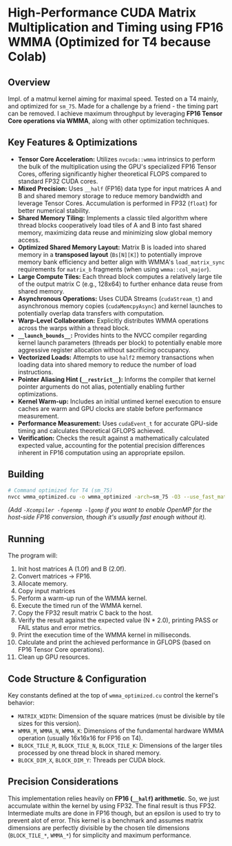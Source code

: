 # High-Performance CUDA Matrix Multiplication and Timing using FP16 WMMA (Optimized for T4 because Colab)

## Overview

Impl. of a matmul kernel aiming for maximal speed. Tested on a T4 mainly, and optimized for `sm_75`. Made for a challenge by a friend - the timing part can be removed.
I achieve maximum throughput by leveraging **FP16 Tensor Core operations via WMMA**, along with other optimization techniques.

## Key Features & Optimizations

*   **Tensor Core Acceleration:** Utilizes `nvcuda::wmma` intrinsics to perform the bulk of the multiplication using the GPU's specialized FP16 Tensor Cores, offering significantly higher theoretical FLOPS compared to standard FP32 CUDA cores.
*   **Mixed Precision:** Uses `__half` (FP16) data type for input matrices A and B and shared memory storage to reduce memory bandwidth and leverage Tensor Cores. Accumulation is performed in FP32 (`float`) for better numerical stability.
*   **Shared Memory Tiling:** Implements a classic tiled algorithm where thread blocks cooperatively load tiles of A and B into fast shared memory, maximizing data reuse and minimizing slow global memory access.
*   **Optimized Shared Memory Layout:** Matrix B is loaded into shared memory in a **transposed layout** (`Bs[N][K]`) to potentially improve memory bank efficiency and better align with WMMA's `load_matrix_sync` requirements for `matrix_b` fragments (when using `wmma::col_major`).
*   **Large Compute Tiles:** Each thread block computes a relatively large tile of the output matrix C (e.g., 128x64) to further enhance data reuse from shared memory.
*   **Asynchronous Operations:** Uses CUDA Streams (`cudaStream_t`) and asynchronous memory copies (`cudaMemcpyAsync`) and kernel launches to potentially overlap data transfers with computation.
*   **Warp-Level Collaboration:** Explicitly distributes WMMA operations across the warps within a thread block.
*   **`__launch_bounds__`:** Provides hints to the NVCC compiler regarding kernel launch parameters (threads per block) to potentially enable more aggressive register allocation without sacrificing occupancy.
*   **Vectorized Loads:** Attempts to use `half2` memory transactions when loading data into shared memory to reduce the number of load instructions.
*   **Pointer Aliasing Hint (`__restrict__`):** Informs the compiler that kernel pointer arguments do not alias, potentially enabling further optimizations.
*   **Kernel Warm-up:** Includes an initial untimed kernel execution to ensure caches are warm and GPU clocks are stable before performance measurement.
*   **Performance Measurement:** Uses `cudaEvent_t` for accurate GPU-side timing and calculates theoretical GFLOPS achieved.
*   **Verification:** Checks the result against a mathematically calculated expected value, accounting for the potential precision differences inherent in FP16 computation using an appropriate epsilon.

## Building

```bash
# Command optimized for T4 (sm_75)
nvcc wmma_optimized.cu -o wmma_optimized -arch=sm_75 -O3 --use_fast_math
```

*(Add `-Xcompiler -fopenmp -lgomp` if you want to enable OpenMP for the host-side FP16 conversion, though it's usually fast enough without it).*

## Running

The program will:
1.  Init host matrices A (1.0f) and B (2.0f).
2.  Convert matrices -> FP16.
3.  Allocate memory.
4.  Copy input matrices
5.  Perform a warm-up run of the WMMA kernel.
6.  Execute the timed run of the WMMA kernel.
7.  Copy the FP32 result matrix C back to the host.
8.  Verify the result against the expected value (N * 2.0), printing PASS or FAIL status and error metrics.
9.  Print the execution time of the WMMA kernel in milliseconds.
10. Calculate and print the achieved performance in GFLOPS (based on FP16 Tensor Core operations).
11. Clean up GPU resources.

## Code Structure & Configuration

Key constants defined at the top of `wmma_optimized.cu` control the kernel's behavior:

*   `MATRIX_WIDTH`: Dimension of the square matrices (must be divisible by tile sizes for this version).
*   `WMMA_M`, `WMMA_N`, `WMMA_K`: Dimensions of the fundamental hardware WMMA operation (usually 16x16x16 for FP16 on T4).
*   `BLOCK_TILE_M`, `BLOCK_TILE_N`, `BLOCK_TILE_K`: Dimensions of the larger tiles processed by one thread block in shared memory.
*   `BLOCK_DIM_X`, `BLOCK_DIM_Y`: Threads per CUDA block.

## Precision Considerations

This implementation relies heavily on **FP16 (`__half`) arithmetic**. So, we just accumulate within the kernel by using FP32. The final result is thus FP32. Intermediate mults are done in FP16 though, but an epsilon is used to try to prevent alot of error.
This kernel is a benchmark and assumes matrix dimensions are perfectly divisible by the chosen tile dimensions (`BLOCK_TILE_*`, `WMMA_*`) for simplicity and maximum performance. 


